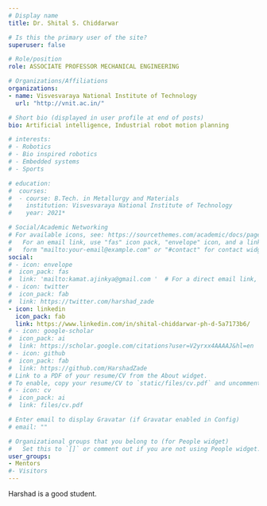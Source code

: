 ```yaml
---
# Display name
title: Dr. Shital S. Chiddarwar

# Is this the primary user of the site?
superuser: false

# Role/position
role: ASSOCIATE PROFESSOR MECHANICAL ENGINEERING

# Organizations/Affiliations
organizations:
- name: Visvesvaraya National Institute of Technology
  url: "http://vnit.ac.in/"

# Short bio (displayed in user profile at end of posts)
bio: Artificial intelligence, Industrial robot motion planning 

# interests:
# - Robotics
# - Bio inspired robotics
# - Embedded systems
# - Sports

# education:
#  courses:
#  - course: B.Tech. in Metallurgy and Materials 
#    institution: Visvesvaraya National Institute of Technology
#    year: 2021*

# Social/Academic Networking
# For available icons, see: https://sourcethemes.com/academic/docs/page-builder/#icons
#   For an email link, use "fas" icon pack, "envelope" icon, and a link in the
#   form "mailto:your-email@example.com" or "#contact" for contact widget.
social:
# - icon: envelope
#  icon_pack: fas
#  link: 'mailto:kamat.ajinkya@gmail.com '  # For a direct email link, use "mailto:harshadzade09@gmail.com".
# - icon: twitter
#  icon_pack: fab
#  link: https://twitter.com/harshad_zade
- icon: linkedin
  icon_pack: fab
  link: https://www.linkedin.com/in/shital-chiddarwar-ph-d-5a7173b6/
# - icon: google-scholar
#  icon_pack: ai
#  link: https://scholar.google.com/citations?user=V2yrxx4AAAAJ&hl=en
# - icon: github
#  icon_pack: fab
#  link: https://github.com/HarshadZade
# Link to a PDF of your resume/CV from the About widget.
# To enable, copy your resume/CV to `static/files/cv.pdf` and uncomment the lines below.
# - icon: cv
#  icon_pack: ai
#  link: files/cv.pdf

# Enter email to display Gravatar (if Gravatar enabled in Config)
# email: ""

# Organizational groups that you belong to (for People widget)
#   Set this to `[]` or comment out if you are not using People widget.
user_groups:
- Mentors
#- Visitors
---
```

Harshad is a good student.
